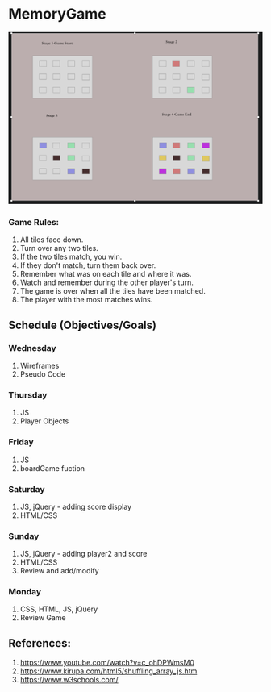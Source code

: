 # MemoryGame
![wireframe](./wireframe/memoryGameWireframe.png)

### Game Rules:

1. All tiles face down.
2. Turn over any two tiles.
3. If the two tiles match, you win.
4. If they don't match, turn them back over.
5. Remember what was on each tile and where it was.
6. Watch and remember during the other player's turn.
7. The game is over when all the tiles have been matched.
8. The player with the most matches wins.

## Schedule (Objectives/Goals)
### Wednesday

1. Wireframes
2. Pseudo Code

### Thursday

1. JS
2. Player Objects

### Friday

1. JS
2. boardGame fuction

### Saturday
1. JS, jQuery - adding score display
2. HTML/CSS
### Sunday
1. JS, jQuery - adding player2 and score 
2. HTML/CSS
3. Review and add/modify 

### Monday

1. CSS, HTML, JS, jQuery
2. Review Game


## References: 
1. https://www.youtube.com/watch?v=c_ohDPWmsM0
2. https://www.kirupa.com/html5/shuffling_array_js.htm
3. https://www.w3schools.com/

